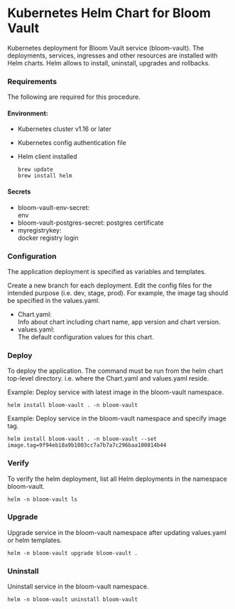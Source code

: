 # Kubernetes Helm Chart for Bloom Vault 

Kubernetes deployment for Bloom Vault service (bloom-vault). The deployments, services, ingresses and other resources are installed with Helm charts. Helm allows to install, uninstall, upgrades and rollbacks.

### Requirements

The following are required for this procedure.

#### Environment:

- Kubernetes cluster v1.16 or later
- Kubernetes config authentication file
- Helm client installed

  ```
  brew update
  brew install helm
  ```

#### Secrets

- bloom-vault-env-secret:  
  env
- bloom-vault-postgres-secret:
  postgres certificate
- myregistrykey:  
  docker registry login

### Configuration

The application deployment is specified as variables and templates.

Create a new branch for each deployment. Edit the config files for the intended purpose (i.e. dev, stage, prod). For example, the image tag should be specified in the values.yaml.

- Chart.yaml:  
  Info about chart including chart name, app version and chart version.
- values.yaml:  
  The default configuration values for this chart.

### Deploy

To deploy the application. The command must be run from the helm chart top-level directory. i.e. where the Chart.yaml and values.yaml reside.

Example: Deploy service with latest image in the bloom-vault namespace.

```
helm install bloom-vault . -n bloom-vault
```

Example: Deploy service in the bloom-vault namespace and specify image tag.

```
helm install bloom-vault . -n bloom-vault --set image.tag=9f94eb18a9b1003cc7a7b7a7c296baa100814b44
```

### Verify

To verify the helm deployment, list all Helm deployments in the namespace bloom-vault.

```
helm -n bloom-vault ls
```

### Upgrade

Upgrade service in the bloom-vault namespace after updating values.yaml or helm templates.

```
helm -n bloom-vault upgrade bloom-vault .
```

### Uninstall

Uninstall service in the bloom-vault namespace.

```
helm -n bloom-vault uninstall bloom-vault
```
